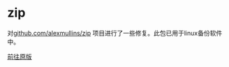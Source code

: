 # zip
对[github.com/alexmullins/zip](https://github.com/alexmullins/zip) 项目进行了一些修复。此包已用于linux备份软件中。

[前往原版](https://github.com/alexmullins/zip)
